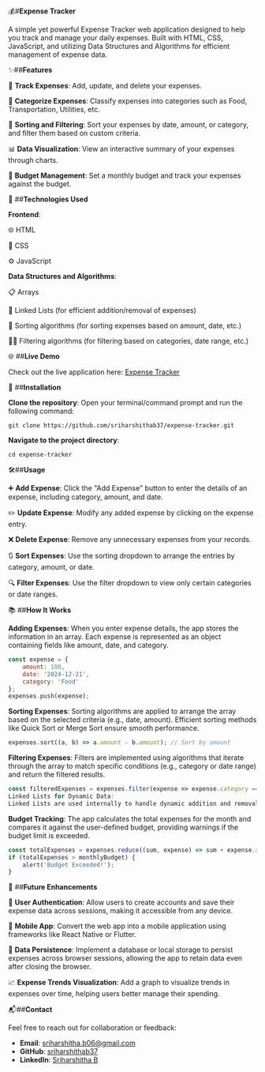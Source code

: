 💰#**Expense Tracker**

A simple yet powerful Expense Tracker web application designed to help you track and manage your daily expenses. Built with HTML, CSS, JavaScript, and utilizing Data Structures and Algorithms for efficient management of expense data.

✨##**Features**

📝 **Track Expenses**: Add, update, and delete your expenses.

📂 **Categorize Expenses**: Classify expenses into categories such as Food, Transportation, Utilities, etc.

🔄 **Sorting and Filtering**: Sort your expenses by date, amount, or category, and filter them based on custom criteria.

📊 **Data Visualization**: View an interactive summary of your expenses through charts.

🎯 **Budget Management**: Set a monthly budget and track your expenses against the budget.

🔧 ##**Technologies Used**

**Frontend**:

🌐 HTML

🎨 CSS

⚙️ JavaScript

**Data Structures and Algorithms**:

📋 Arrays

🔗 Linked Lists (for efficient addition/removal of expenses)

🔄 Sorting algorithms (for sorting expenses based on amount, date, etc.)

🕵️‍♀️ Filtering algorithms (for filtering based on categories, date range, etc.)

🌐 ##**Live Demo**

Check out the live application here: [Expense Tracker](smartbudgetbuddy.netlify.app)

🚀 ##**Installation**

**Clone the repository**:
Open your terminal/command prompt and run the following command:
```
git clone https://github.com/sriharshithab37/expense-tracker.git
```

**Navigate to the project directory**:
```
cd expense-tracker
```

🛠️##**Usage**

➕ **Add Expense**: Click the "Add Expense" button to enter the details of an expense, including category, amount, and date.

✏️ **Update Expense**: Modify any added expense by clicking on the expense entry.

❌ **Delete Expense**: Remove any unnecessary expenses from your records.

🔃 **Sort Expenses**: Use the sorting dropdown to arrange the entries by category, amount, or date.

🔍 **Filter Expenses**: Use the filter dropdown to view only certain categories or date ranges.

📚 ##**How It Works**

**Adding Expenses**:
When you enter expense details, the app stores the information in an array. Each expense is represented as an object containing fields like amount, date, and category.
```javascript
const expense = {
    amount: 100,
    date: '2024-12-21',
    category: 'Food'
};
expenses.push(expense);
```

**Sorting Expenses**:
Sorting algorithms are applied to arrange the array based on the selected criteria (e.g., date, amount). Efficient sorting methods like Quick Sort or Merge Sort ensure smooth performance.
```javascript
expenses.sort((a, b) => a.amount - b.amount); // Sort by amount
```

**Filtering Expenses**:
Filters are implemented using algorithms that iterate through the array to match specific conditions (e.g., category or date range) and return the filtered results.
```javascript
const filteredExpenses = expenses.filter(expense => expense.category === 'Food');
Linked Lists for Dynamic Data:
Linked Lists are used internally to handle dynamic addition and removal of expenses, ensuring that the app performs well even with frequent updates.
```

**Budget Tracking**:
The app calculates the total expenses for the month and compares it against the user-defined budget, providing warnings if the budget limit is exceeded.
```javascript
const totalExpenses = expenses.reduce((sum, expense) => sum + expense.amount, 0);
if (totalExpenses > monthlyBudget) {
    alert('Budget Exceeded!');
}
```

🔮 ##**Future Enhancements**

🔐 **User Authentication**: Allow users to create accounts and save their expense data across sessions, making it accessible from any device.

📱 **Mobile App**: Convert the web app into a mobile application using frameworks like React Native or Flutter.

💾 **Data Persistence**: Implement a database or local storage to persist expenses across browser sessions, allowing the app to retain data even after closing the browser.

📈 **Expense Trends Visualization**: Add a graph to visualize trends in expenses over time, helping users better manage their spending.

📬##**Contact**

Feel free to reach out for collaboration or feedback:
- **Email**: sriharshitha.b06@gmail.com
- **GitHub**: [sriharshithab37](https://github.com/sriharshithab37)
- **LinkedIn**: [Sriharshitha B](https://linkedin.com/in/sri-harshitha-b-8a1a8830a)








